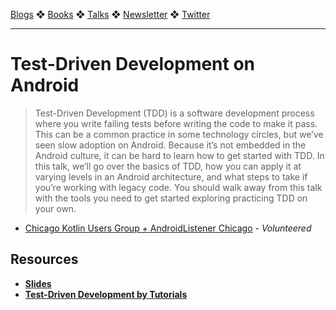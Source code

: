 [Blogs](../blogs.md) ❖ [Books](../books.md) ❖ [Talks](../talks.md) ❖ [Newsletter](https://tinyletter.com/vgonda) ❖ [Twitter](https://twitter.com/TTGonda)

---

# Test-Driven Development on Android

> Test-Driven Development (TDD) is a software development process where you write failing tests before writing the code to make it pass. This can be a common practice in some technology circles, but we’ve seen slow adoption on Android. Because it’s not embedded in the Android culture, it can be hard to learn how to get started with TDD. In this talk, we’ll go over the basics of TDD, how you can apply it at varying levels in an Android architecture, and what steps to take if you’re working with legacy code. You should walk away from this talk with the tools you need to get started exploring practicing TDD on your own.

- [Chicago Kotlin Users Group + AndroidListener Chicago](https://www.meetup.com/Chicago-Kotlin/events/264759155/) - _Volunteered_

## Resources

- **[Slides](https://speakerdeck.com/vgonda/android-test-driven-development)**
- **[Test-Driven Development by Tutorials](https://store.raywenderlich.com/products/android-test-driven-development-by-tutorials)**
